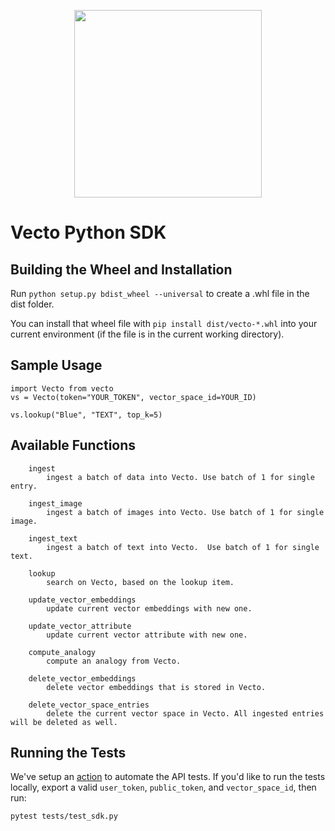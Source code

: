 <p align="center">
<a href="https://www.vecto.ai/">
<img src="https://user-images.githubusercontent.com/68586800/192857099-499146bb-5570-4702-a88f-bb4582e940c0.png" width="300"/>
</a>
</p>

# Vecto Python SDK

## Building the Wheel and Installation
Run `python setup.py bdist_wheel --universal` to create a .whl file in the dist folder.

You can install that wheel file with `pip install dist/vecto-*.whl` into your current environment (if the file is in the current working directory).
    
## Sample Usage

```
import Vecto from vecto
vs = Vecto(token="YOUR_TOKEN", vector_space_id=YOUR_ID)

vs.lookup("Blue", "TEXT", top_k=5)
```

## Available Functions

```
    ingest
        ingest a batch of data into Vecto. Use batch of 1 for single entry.

    ingest_image
        ingest a batch of images into Vecto. Use batch of 1 for single image.
    
    ingest_text
        ingest a batch of text into Vecto.  Use batch of 1 for single text.
    
    lookup
        search on Vecto, based on the lookup item.
    
    update_vector_embeddings
        update current vector embeddings with new one.

    update_vector_attribute
        update current vector attribute with new one.

    compute_analogy
        compute an analogy from Vecto.

    delete_vector_embeddings
        delete vector embeddings that is stored in Vecto.

    delete_vector_space_entries
        delete the current vector space in Vecto. All ingested entries will be deleted as well.
```

## Running the Tests
We've setup an [action](https://github.com/XpressAI/vecto-python-sdk/actions/workflows/run-tests.yml) to automate the API tests. If you'd like to run the tests locally, export a valid `user_token`, `public_token`, and `vector_space_id`, then run:

```
pytest tests/test_sdk.py
```